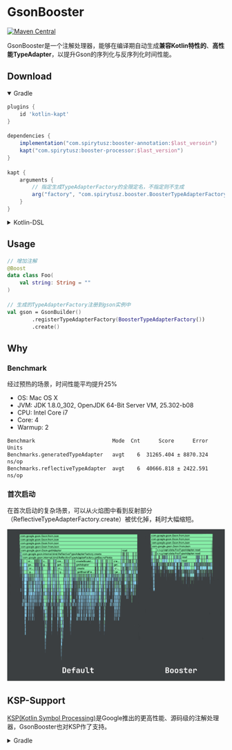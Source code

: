 # GsonBooster

[![Maven Central](https://maven-badges.herokuapp.com/maven-central/com.spirytusz/booster-annotation/badge.svg)](https://maven-badges.herokuapp.com/maven-central/com.spirytusz/booster-annotation)

GsonBooster是一个注解处理器，能够在编译期自动生成**兼容Kotlin特性的**、**高性能TypeAdapter**，以提升Gson的序列化与反序列化时间性能。

## Download

<details open>
  <summary>Gradle</summary>

```groovy
plugins {
    id 'kotlin-kapt'
}

dependencies {
    implementation("com.spirytusz:booster-annotation:$last_versoin")
    kapt("com.spirytusz:booster-processor:$last_version")
}

kapt {
    arguments {
        // 指定生成TypeAdapterFactory的全限定名，不指定则不生成
        arg("factory", "com.spirytusz.booster.BoosterTypeAdapterFactory")
    }
}
```

</details>

<details close>
  <summary>Kotlin-DSL</summary>

```kotlin
plugins {
    kotlin("kapt")
}

dependencies {
    implementation("com.spirytusz:booster-annotation:$last_versoin")
    kapt("com.spirytusz:booster-processor:$last_version")
}

kapt {
    arguments {
        // 指定生成TypeAdapterFactory的全限定名，不指定则不生成
        arg("factory", "com.spirytusz.booster.BoosterTypeAdapterFactory")
    }
}
```

</details>

## Usage

```kotlin
// 增加注解
@Boost
data class Foo(
    val string: String = ""
)

// 生成的TypeAdapterFactory注册到gson实例中
val gson = GsonBuilder()
        .registerTypeAdapterFactory(BoosterTypeAdapterFactory())
        .create()
```

## Why

### Benchmark

经过预热的场景，时间性能平均提升25%

* OS: Mac OS X
* JVM: JDK 1.8.0_302, OpenJDK 64-Bit Server VM, 25.302-b08
* CPU: Intel Core i7
* Core: 4
* Warmup: 2

```
Benchmark                         Mode  Cnt      Score      Error  Units
Benchmarks.generatedTypeAdapter   avgt    6  31265.404 ± 8870.324  ns/op
Benchmarks.reflectiveTypeAdapter  avgt    6  40666.818 ± 2422.591  ns/op
```

### 首次启动

在首次启动的复杂场景，可以从火焰图中看到反射部分（ReflectiveTypeAdapterFactory.create）被优化掉，耗时大幅缩短。

![](img/compare.png)

## KSP-Support

[KSP(Kotlin Symbol Processing)](https://github.com/google/ksp)是Google推出的更高性能、源码级的注解处理器，GsonBooster也对KSP作了支持。

<details close>
  <summary>Gradle</summary>

根目录build.gradle

```groovy
buildscripts { ... }

plugins {
    id('com.google.devtools.ksp') version "$kotlin_version-1.0.0"
}
```

app模块build.gradle

```groovy
plugins {
    id('com.google.devtools.ksp')
}

android {
    // KSP生成的代码不能被IDE自动识别到，需要手动添加到sourceSets中
    buildTypes {
        debug {
            sourceSets.main {
                java.srcDir("build/generated/ksp/debug/kotlin")
            }
        }
        release {
            sourceSets.main {
                java.srcDir("build/generated/ksp/release/kotlin")
            }
        }
    }
}

dependencies {
    implementation('com.spirytusz:booster-annotation:$last_versoin')
    ksp('com.spirytusz:booster-processor-ksp:$last_version')
}

ksp {
    // 指定生成TypeAdapterFactory的全限定名，不指定则不生成
    arg('factory', 'com.spirytusz.booster.ksp.BoosterTypeAdapterFactory')
}
```

<details>

<details close>
  <summary>Kotlin DSL</summary>

根目录下的build.gradle

```kotlin
plugins {
    kotlin("jvm")
    id("com.google.devtools.ksp") version "$kotlin_version-1.0.0"
}
```

app模块build.gradle

```kotlin
plugins {
    id("com.google.devtools.ksp")
}

android {
    // KSP生成的代码不能被IDE自动识别到，需要手动添加到sourceSets中
    buildTypes {
        getByName("debug") {
            sourceSets.getByName("main") {
                java.srcDir("build/generated/ksp/debug/kotlin")
            }
        }
        getByName("release") {
            sourceSets.getByName("main") {
                java.srcDir("build/generated/ksp/release/kotlin")
            }
        }
    }
}

dependencies {
    implementation("com.spirytusz:booster-annotation:$last_versoin")
    ksp("com.spirytusz:booster-processor-ksp:$last_version")
}

ksp {
    // 指定生成TypeAdapterFactory的全限定名，不指定则不生成
    arg("factory", "com.spirytusz.booster.ksp.BoosterTypeAdapterFactory")
}
```

</details>

## License

```
MIT License

Copyright (c) 2021 ZSpirytus

Permission is hereby granted, free of charge, to any person obtaining a copy
of this software and associated documentation files (the "Software"), to deal
in the Software without restriction, including without limitation the rights
to use, copy, modify, merge, publish, distribute, sublicense, and/or sell
copies of the Software, and to permit persons to whom the Software is
furnished to do so, subject to the following conditions:

The above copyright notice and this permission notice shall be included in all
copies or substantial portions of the Software.

THE SOFTWARE IS PROVIDED "AS IS", WITHOUT WARRANTY OF ANY KIND, EXPRESS OR
IMPLIED, INCLUDING BUT NOT LIMITED TO THE WARRANTIES OF MERCHANTABILITY,
FITNESS FOR A PARTICULAR PURPOSE AND NONINFRINGEMENT. IN NO EVENT SHALL THE
AUTHORS OR COPYRIGHT HOLDERS BE LIABLE FOR ANY CLAIM, DAMAGES OR OTHER
LIABILITY, WHETHER IN AN ACTION OF CONTRACT, TORT OR OTHERWISE, ARISING FROM,
OUT OF OR IN CONNECTION WITH THE SOFTWARE OR THE USE OR OTHER DEALINGS IN THE
SOFTWARE.
```

